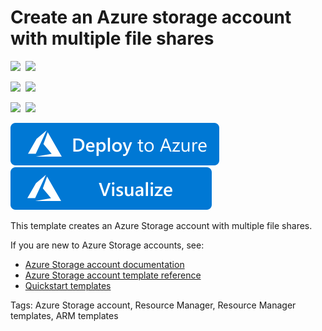 # Create an Azure storage account with multiple file shares

<IMG SRC="https://azurequickstartsservice.blob.core.windows.net/badges/101-storage-multi-file-share/PublicLastTestDate.svg" />&nbsp;
<IMG SRC="https://azurequickstartsservice.blob.core.windows.net/badges/101-storage-multi-file-share/PublicDeployment.svg" />&nbsp;

<IMG SRC="https://azurequickstartsservice.blob.core.windows.net/badges/101-storage-multi-file-share/FairfaxLastTestDate.svg" />&nbsp;
<IMG SRC="https://azurequickstartsservice.blob.core.windows.net/badges/101-storage-multi-file-share/FairfaxDeployment.svg" />&nbsp;

<IMG SRC="https://azurequickstartsservice.blob.core.windows.net/badges/101-storage-multi-file-share/BestPracticeResult.svg" />&nbsp;
<IMG SRC="https://azurequickstartsservice.blob.core.windows.net/badges/101-storage-multi-file-share/CredScanResult.svg" />&nbsp;

<a href="https://portal.azure.com/#create/Microsoft.Template/uri/https%3A%2F%2Fraw.githubusercontent.com%2FAzure%2Fazure-quickstart-templates%2Fmaster%2F101-storage-multi-file-share%2Fazuredeploy.json" target="_blank">
    <img src="https://raw.githubusercontent.com/Azure/azure-quickstart-templates/master/1-CONTRIBUTION-GUIDE/images/deploytoazure.svg?sanitize=true"/>
</a>
<a href="http://armviz.io/#/?load=https%3A%2F%2Fraw.githubusercontent.com%2FAzure%2Fazure-quickstart-templates%2Fmaster%2F101-storage-multi-file-share%2Fazuredeploy.json" target="_blank">
    <img src="https://raw.githubusercontent.com/Azure/azure-quickstart-templates/master/1-CONTRIBUTION-GUIDE/images/visualizebutton.svg?sanitize=true"/>
</a>

This template creates an Azure Storage account with multiple file shares.

If you are new to Azure Storage accounts, see:

- [Azure Storage account documentation](http://azure.microsoft.com/documentation/articles/storage-create-storage-account/)
- [Azure Storage account template reference](https://docs.microsoft.com/azure/templates/microsoft.storage/allversions)
- [Quickstart templates](https://azure.microsoft.com/resources/templates/?resourceType=Microsoft.Storage&pageNumber=1&sort=Popular)

Tags: Azure Storage account, Resource Manager, Resource Manager templates, ARM templates

